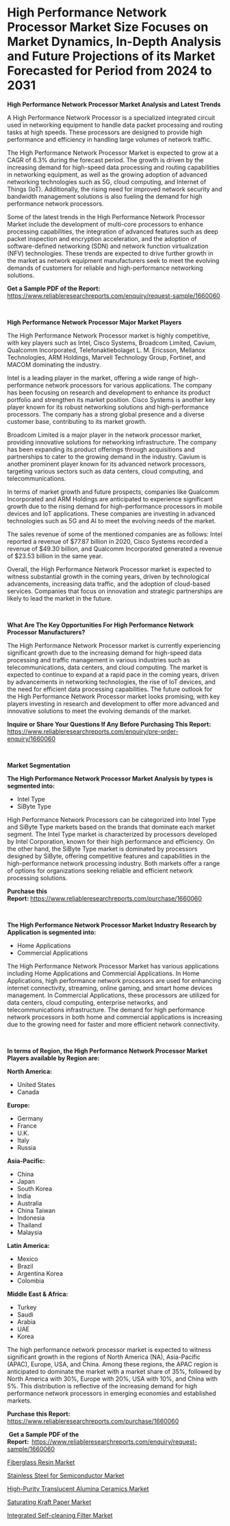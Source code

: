 <p><h1>High Performance Network Processor Market Size Focuses on Market Dynamics, In-Depth Analysis and Future Projections of its Market Forecasted for Period from 2024 to 2031</h1></p><p><strong>High Performance Network Processor Market Analysis and Latest Trends</strong></p>
<p><p>A High Performance Network Processor is a specialized integrated circuit used in networking equipment to handle data packet processing and routing tasks at high speeds. These processors are designed to provide high performance and efficiency in handling large volumes of network traffic.</p><p>The High Performance Network Processor Market is expected to grow at a CAGR of 6.3% during the forecast period. The growth is driven by the increasing demand for high-speed data processing and routing capabilities in networking equipment, as well as the growing adoption of advanced networking technologies such as 5G, cloud computing, and Internet of Things (IoT). Additionally, the rising need for improved network security and bandwidth management solutions is also fueling the demand for high performance network processors.</p><p>Some of the latest trends in the High Performance Network Processor Market include the development of multi-core processors to enhance processing capabilities, the integration of advanced features such as deep packet inspection and encryption acceleration, and the adoption of software-defined networking (SDN) and network function virtualization (NFV) technologies. These trends are expected to drive further growth in the market as network equipment manufacturers seek to meet the evolving demands of customers for reliable and high-performance networking solutions.</p></p>
<p><strong>Get a Sample PDF of the Report:&nbsp;</strong> <a href="https://www.reliableresearchreports.com/enquiry/request-sample/1660060">https://www.reliableresearchreports.com/enquiry/request-sample/1660060</a></p>
<p>&nbsp;</p>
<p><strong>High Performance Network Processor Major Market Players</strong></p>
<p><p>The High Performance Network Processor market is highly competitive, with key players such as Intel, Cisco Systems, Broadcom Limited, Cavium, Qualcomm Incorporated, Telefonaktiebolaget L. M. Ericsson, Mellanox Technologies, ARM Holdings, Marvell Technology Group, Fortinet, and MACOM dominating the industry.</p><p>Intel is a leading player in the market, offering a wide range of high-performance network processors for various applications. The company has been focusing on research and development to enhance its product portfolio and strengthen its market position. Cisco Systems is another key player known for its robust networking solutions and high-performance processors. The company has a strong global presence and a diverse customer base, contributing to its market growth.</p><p>Broadcom Limited is a major player in the network processor market, providing innovative solutions for networking infrastructure. The company has been expanding its product offerings through acquisitions and partnerships to cater to the growing demand in the industry. Cavium is another prominent player known for its advanced network processors, targeting various sectors such as data centers, cloud computing, and telecommunications.</p><p>In terms of market growth and future prospects, companies like Qualcomm Incorporated and ARM Holdings are anticipated to experience significant growth due to the rising demand for high-performance processors in mobile devices and IoT applications. These companies are investing in advanced technologies such as 5G and AI to meet the evolving needs of the market.</p><p>The sales revenue of some of the mentioned companies are as follows: Intel reported a revenue of $77.87 billion in 2020, Cisco Systems recorded a revenue of $49.30 billion, and Qualcomm Incorporated generated a revenue of $23.53 billion in the same year.</p><p>Overall, the High Performance Network Processor market is expected to witness substantial growth in the coming years, driven by technological advancements, increasing data traffic, and the adoption of cloud-based services. Companies that focus on innovation and strategic partnerships are likely to lead the market in the future.</p></p>
<p>&nbsp;</p>
<p><strong>What Are The Key Opportunities For High Performance Network Processor Manufacturers?</strong></p>
<p><p>The High Performance Network Processor market is currently experiencing significant growth due to the increasing demand for high-speed data processing and traffic management in various industries such as telecommunications, data centers, and cloud computing. The market is expected to continue to expand at a rapid pace in the coming years, driven by advancements in networking technologies, the rise of IoT devices, and the need for efficient data processing capabilities. The future outlook for the High Performance Network Processor market looks promising, with key players investing in research and development to offer more advanced and innovative solutions to meet the evolving demands of the market.</p></p>
<p><strong>Inquire or Share Your Questions If Any Before Purchasing This Report:</strong> <a href="https://www.reliableresearchreports.com/enquiry/pre-order-enquiry/1660060">https://www.reliableresearchreports.com/enquiry/pre-order-enquiry/1660060</a></p>
<p>&nbsp;</p>
<p><strong>Market Segmentation</strong></p>
<p><strong>The High Performance Network Processor Market Analysis by types is segmented into:</strong></p>
<p><ul><li>Intel Type</li><li>SiByte Type</li></ul></p>
<p><p>High Performance Network Processors can be categorized into Intel Type and SiByte Type markets based on the brands that dominate each market segment. The Intel Type market is characterized by processors developed by Intel Corporation, known for their high performance and efficiency. On the other hand, the SiByte Type market is dominated by processors designed by SiByte, offering competitive features and capabilities in the high-performance network processing industry. Both markets offer a range of options for organizations seeking reliable and efficient network processing solutions.</p></p>
<p><strong>Purchase this Report:&nbsp;</strong><a href="https://www.reliableresearchreports.com/purchase/1660060">https://www.reliableresearchreports.com/purchase/1660060</a></p>
<p>&nbsp;</p>
<p><strong>The High Performance Network Processor Market Industry Research by Application is segmented into:</strong></p>
<p><ul><li>Home Applications</li><li>Commercial Applications</li></ul></p>
<p><p>The High Performance Network Processor Market has various applications including Home Applications and Commercial Applications. In Home Applications, high performance network processors are used for enhancing internet connectivity, streaming, online gaming, and smart home devices management. In Commercial Applications, these processors are utilized for data centers, cloud computing, enterprise networks, and telecommunications infrastructure. The demand for high performance network processors in both home and commercial applications is increasing due to the growing need for faster and more efficient network connectivity.</p></p>
<p>&nbsp;</p>
<p><strong>In terms of Region, the High Performance Network Processor Market Players available by Region are:</strong></p>
<p>
    <p> <strong> North America: </strong>
        <ul>
            <li>United States</li>
            <li>Canada</li>
        </ul>
        </p> 
    <p> <strong> Europe: </strong>
        <ul>
            <li>Germany</li>
            <li>France</li>
            <li>U.K.</li>
            <li>Italy</li>
            <li>Russia</li>
        </ul>
        </p> 
    <p> <strong> Asia-Pacific: </strong>
        <ul>
            <li>China</li>
            <li>Japan</li>
            <li>South Korea</li>
            <li>India</li>
            <li>Australia</li>
            <li>China Taiwan</li>
            <li>Indonesia</li>
            <li>Thailand</li>
            <li>Malaysia</li>
        </ul>
        </p> 
    <p> <strong> Latin America: </strong>
        <ul>
            <li>Mexico</li>
            <li>Brazil</li>
            <li>Argentina Korea</li>
            <li>Colombia</li>
        </ul>
        </p> 
    <p> <strong> Middle East & Africa: </strong>
        <ul>
            <li>Turkey</li>
            <li>Saudi</li>
            <li>Arabia</li>
            <li>UAE</li>
            <li>Korea</li>
        </ul>
    </p>
    </p>
<p><p>The high performance network processor market is expected to witness significant growth in the regions of North America (NA), Asia-Pacific (APAC), Europe, USA, and China. Among these regions, the APAC region is anticipated to dominate the market with a market share of 35%, followed by North America with 30%, Europe with 20%, USA with 10%, and China with 5%. This distribution is reflective of the increasing demand for high performance network processors in emerging economies and established markets.</p></p>
<p><strong>Purchase this Report: </strong><a href="https://www.reliableresearchreports.com/purchase/1660060">https://www.reliableresearchreports.com/purchase/1660060</a></p>
<p>&nbsp;<strong>Get a Sample PDF of the Report:&nbsp;&nbsp;</strong><a href="https://www.reliableresearchreports.com/enquiry/request-sample/1660060">https://www.reliableresearchreports.com/enquiry/request-sample/1660060</a></p>
<p><strong></strong></p>
<p><p><a href="https://view.publitas.com/reportprime-1/fiberglass-resin-market-size-and-growth-market-segmentation-regional-and-country-breakdowns-and-market-trends-for-period-from-2024-2031/">Fiberglass Resin Market</a></p><p><a href="https://github.com/jsmusil/Market-Research-Report-List-2/blob/main/stainless-steel-for-semiconductor-market.md">Stainless Steel for Semiconductor Market</a></p><p><a href="https://github.com/yemakinde/Market-Research-Report-List-1/blob/main/high-purity-translucent-alumina-ceramics-market.md">High-Purity Translucent Alumina Ceramics Market</a></p><p><a href="https://view.publitas.com/reportprime-1/saturating-kraft-paper-market-size-furnishes-valuable-information-encompassing-market-share-market-trends-and-projections-spanning-from-2024-to-2031/">Saturating Kraft Paper Market</a></p><p><a href="https://gratis-rainforest-2ca.notion.site/Integrated-Self-cleaning-Filter-Market-Research-Report-Provides-Critical-Insights-that-can-help-Shap-901c40c0c3a448d88c731654f51dbab7">Integrated Self-cleaning Filter Market</a></p></p>